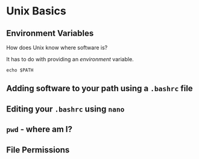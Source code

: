 # Unix Basics

## Environment Variables

How does Unix know where software is?

It has to do with providing an *environment* variable.

```
echo $PATH
```

## Adding software to your path using a `.bashrc` file

## Editing your `.bashrc` using `nano`


## `pwd` - where am I?

## File Permissions


